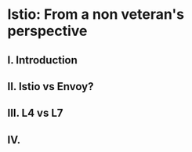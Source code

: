 # Istio: From a non veteran's perspective

## I. Introduction
## II. Istio vs Envoy?
## III. L4 vs L7
## IV.